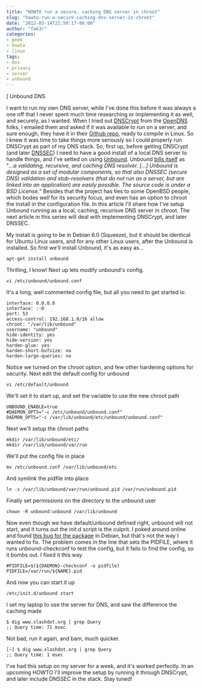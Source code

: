 ```yaml
---
title: "HOWTO run a secure, caching DNS server in chroot"
slug: "howto-run-a-secure-caching-dns-server-in-chroot"
date: "2012-03-14T21:50:17-06:00"
author: "fak3r"
categories:
- geek
- howto
- linux
tags:
- dns
- privacy
- server
- unbound
---
```


[ Unbound DNS

I want to run my own DNS server, while I've done this before it was always a one off that I never spent much time researching or implementing it as well, and securely, as I wanted. When I tried out [DNSCrypt](http://www.opendns.com/technology/dnscrypt/) from the [OpenDNS](http://www.opendns.com/) folks, I emailed them and asked if it was available to run on a server, and sure enough, they have it in their [Github repo](https://github.com/opendns/dnscrypt-proxy), ready to compile in Linux. So I knew it was time to take things more seriously so I could properly run DNSCrypt as part of my DNS stack. So, first up, before getting DNSCrypt (and later [DNSSEC](http://www.dnssec.net/)) I need to have a good install of a local DNS server to handle things, and I've setted on using [Unbound](http://unbound.net/). Unbound [bills itself](http://unbound.net/) as "_...a validating, recursive, and caching DNS resolver. [...] Unbound is designed as a set of modular components, so that also DNSSEC (secure DNS) validation and stub-resolvers (that do not run as a server, but are linked into an application) are easily possible. The source code is under a BSD License._" Besides that the project has ties to some OpenBSD people, which bodes well for its security focus, and even has an option to chroot the install in the configuration file. In this article I'll share how I've setup Unbound running as a local, caching, recurisve DNS server in chroot. The next article in this series will deal with implementing DNSCrypt, and later DNSSEC.<!-- more -->

My install is going to be in Debian 6.0 (Squeeze), but it should be identical for Ubuntu Linux users, and for any other Linux users, after the Unbound is installed. So first we'll install Unbound, it's as easy as...

    
    apt-get install unbound


Thrilling, I know! Next up lets modify unbound's config.

    
    vi /etc/unbound/unbound.conf


It's a long, well commented config file, but all you need to get started is:

    
    interface: 0.0.0.0
    interface: ::0
    port: 53
    access-control: 192.168.1.0/16 allow
    chroot: "/var/lib/unbound"
    username: "unbound"
    hide-identity: yes
    hide-version: yes
    harden-glue: yes
    harden-short-bufsize: no
    harden-large-queries: no


Notice we turned on the chroot option, and few other hardening options for security. Next edit the default config for unbound

    
    vi /etc/default/unbound


We'll set it to start up, and set the variable to use the new chroot path

    
    UNBOUND_ENABLE=true
    #DAEMON_OPTS="-c /etc/unbound/unbound.conf"
    DAEMON_OPTS="-c /var/lib/unbound/etc/unbound/unbound.conf"


Next we'll setup the chroot paths

    
    mkdir /var/lib/unbound/etc/
    mkdir /var/lib/unbound/var/run


We'll put the config file in place

    
    mv /etc/unbound.conf /var/lib/unbound/etc


And symlink the pidfile into place

    
    ln -s /var/lib/unbound/var/run/unbound.pid /var/run/unbound.pid


Finally set permissions on the directory to the unbound user

    
    chown -R unbound:unbound /var/lib/unbound


Now even though we have default/unbound defined right, unbound will not start, and it turns out the init.d script is the culprit. I poked around online and found [this bug for the package](http://bugs.debian.org/cgi-bin/bugreport.cgi?bug=579622) in Debian, but that's not the way I wanted to fix. The problem comes in the line that sets the PIDFILE, where it runs unbound-checkconf to test the config, but it fails to find the config, so it bombs out. I fixed it this way

    
    #PIDFILE=$(${DAEMON}-checkconf -o pidfile)
    PIDFILE=/var/run/${NAME}.pid


And now you can start it up

    
    /etc/init.d/unbound start


I set my laptop to use the server for DNS, and saw the difference the caching made

    
    $ dig www.slashdot.org | grep Query
    ;; Query time: 71 msec


Not bad, run it again, and bam, much quicker.

    
    [~] $ dig www.slashdot.org | grep Query
    ;; Query time: 1 msec


I've had this setup on my server for a week, and it's worked perfectly. In an upcoming HOWTO I'll improve the setup by running it through DNSCrypt, and later include DNSSEC in the stack. Stay tuned!
